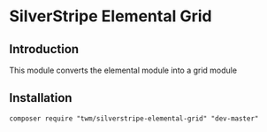 # SilverStripe Elemental Grid

## Introduction

This module converts the elemental module into a grid module

## Installation

```
composer require "twm/silverstripe-elemental-grid" "dev-master"
```
